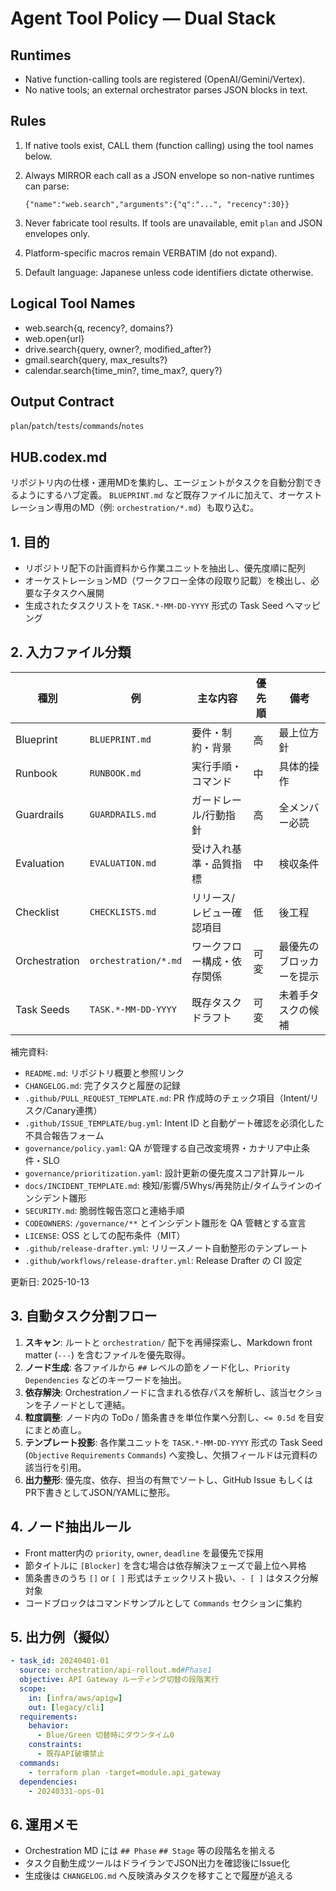 # Agent Tool Policy — Dual Stack

## Runtimes

- Native function-calling tools are registered (OpenAI/Gemini/Vertex).
- No native tools; an external orchestrator parses JSON blocks in text.

## Rules

1. If native tools exist, CALL them (function calling) using the tool names
   below.
2. Always MIRROR each call as a JSON envelope so non-native runtimes can parse:

   ```tool_request
   {"name":"web.search","arguments":{"q":"...", "recency":30}}
   ```

3. Never fabricate tool results. If tools are unavailable, emit `plan` and JSON
   envelopes only.
4. Platform-specific macros remain VERBATIM (do not expand).
5. Default language: Japanese unless code identifiers dictate otherwise.

## Logical Tool Names

- web.search{q, recency?, domains?}
- web.open{url}
- drive.search{query, owner?, modified_after?}
- gmail.search{query, max_results?}
- calendar.search{time_min?, time_max?, query?}

## Output Contract

`plan`/`patch`/`tests`/`commands`/`notes`

## HUB.codex.md

リポジトリ内の仕様・運用MDを集約し、エージェントがタスクを自動分割できるようにするハブ定義。
`BLUEPRINT.md` など既存ファイルに加えて、オーケストレーション専用のMD（例: `orchestration/*.md`）も取り込む。

## 1. 目的

- リポジトリ配下の計画資料から作業ユニットを抽出し、優先度順に配列
- オーケストレーションMD（ワークフロー全体の段取り記載）を検出し、必要な子タスクへ展開
- 生成されたタスクリストを `TASK.*-MM-DD-YYYY` 形式の Task Seed へマッピング

## 2. 入力ファイル分類

| 種別 | 例 | 主な内容 | 優先順 | 備考 |
| --- | --- | --- | --- | --- |
| Blueprint | `BLUEPRINT.md` | 要件・制約・背景 | 高 | 最上位方針 |
| Runbook | `RUNBOOK.md` | 実行手順・コマンド | 中 | 具体的操作 |
| Guardrails | `GUARDRAILS.md` | ガードレール/行動指針 | 高 | 全メンバー必読 |
| Evaluation | `EVALUATION.md` | 受け入れ基準・品質指標 | 中 | 検収条件 |
| Checklist | `CHECKLISTS.md` | リリース/レビュー確認項目 | 低 | 後工程 |
| Orchestration | `orchestration/*.md` | ワークフロー構成・依存関係 | 可変 | 最優先のブロッカーを提示 |
| Task Seeds | `TASK.*-MM-DD-YYYY` | 既存タスクドラフト | 可変 | 未着手タスクの候補 |

補完資料:

- `README.md`: リポジトリ概要と参照リンク
- `CHANGELOG.md`: 完了タスクと履歴の記録
- `.github/PULL_REQUEST_TEMPLATE.md`: PR 作成時のチェック項目（Intent/リスク/Canary連携）
- `.github/ISSUE_TEMPLATE/bug.yml`: Intent ID と自動ゲート確認を必須化した不具合報告フォーム
- `governance/policy.yaml`: QA が管理する自己改変境界・カナリア中止条件・SLO
- `governance/prioritization.yaml`: 設計更新の優先度スコア計算ルール
- `docs/INCIDENT_TEMPLATE.md`: 検知/影響/5Whys/再発防止/タイムラインのインシデント雛形
- `SECURITY.md`: 脆弱性報告窓口と連絡手順
- `CODEOWNERS`: `/governance/**` とインシデント雛形を QA 管轄とする宣言
- `LICENSE`: OSS としての配布条件（MIT）
- `.github/release-drafter.yml`: リリースノート自動整形のテンプレート
- `.github/workflows/release-drafter.yml`: Release Drafter の CI 設定

更新日: 2025-10-13

## 3. 自動タスク分割フロー

1. **スキャン**: ルートと `orchestration/` 配下を再帰探索し、Markdown front matter
   (`---`) を含むファイルを優先取得。
2. **ノード生成**: 各ファイルから `##` レベルの節をノード化し、`Priority`
   `Dependencies` などのキーワードを抽出。
3. **依存解決**: Orchestrationノードに含まれる依存パスを解析し、該当セクションを子ノードとして連結。
4. **粒度調整**: ノード内の ToDo / 箇条書きを単位作業へ分割し、`<= 0.5d`
   を目安にまとめ直し。
5. **テンプレート投影**: 各作業ユニットを `TASK.*-MM-DD-YYYY` 形式の Task Seed
   (`Objective` `Requirements` `Commands`) へ変換し、欠損フィールドは元資料の該当行を引用。
6. **出力整形**: 優先度、依存、担当の有無でソートし、GitHub Issue もしくは
   PR下書きとしてJSON/YAMLに整形。

## 4. ノード抽出ルール

- Front matter内の `priority`, `owner`, `deadline` を最優先で採用
- 節タイトルに `[Blocker]` を含む場合は依存解決フェーズで最上位へ昇格
- 箇条書きのうち `[]` or `[ ]` 形式はチェックリスト扱い、`- [ ]` はタスク分解対象
- コードブロックはコマンドサンプルとして `Commands` セクションに集約

## 5. 出力例（擬似）

```yaml
- task_id: 20240401-01
  source: orchestration/api-rollout.md#Phase1
  objective: API Gateway ルーティング切替の段階実行
  scope:
    in: [infra/aws/apigw]
    out: [legacy/cli]
  requirements:
    behavior:
      - Blue/Green 切替時にダウンタイム0
    constraints:
      - 既存API破壊禁止
  commands:
    - terraform plan -target=module.api_gateway
  dependencies:
    - 20240331-ops-01
```

## 6. 運用メモ

- Orchestration MD には `## Phase` `## Stage` 等の段階名を揃える
- タスク自動生成ツールはドライランでJSON出力を確認後にIssue化
- 生成後は `CHANGELOG.md` へ反映済みタスクを移すことで履歴が追える
